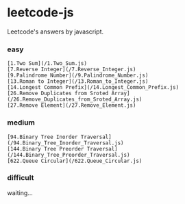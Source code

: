 # leetcode-js
Leetcode's answers by javascript.

### easy

    [1.Two Sum](/1.Two_Sum.js)
    [7.Reverse Integer](/7.Reverse_Integer.js)
    [9.Palindrome Number](/9.Palindrome_Number.js)
    [13.Roman to Integer](/13.Roman_to_Integer.js)
    [14.Longest Common Prefix](/14.Longest_Common_Prefix.js)
    [26.Remove Duplicates from Sroted Array](/26.Remove_Duplicates_from_Sroted_Array.js)
    [27.Remove Element](/27.Remove_Element.js)

### medium
    [94.Binary Tree Inorder Traversal](/94.Binary_Tree_Inorder_Traversal.js)
    [144.Binary Tree Preorder Traversal](/144.Binary_Tree_Preorder_Traversal.js)
    [622.Queue Circular](/622.Queue_Circular.js)


### difficult
waiting...
